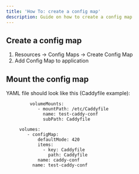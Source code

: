 ```yaml
---
title: 'How To: create a config map'
description: Guide on how to create a config map
---
```

## Create a config map

1. Resources -> Config Maps -> Create Config Map
2. Add Config Map to application

## Mount the config map

YAML file should look like this (Caddyfile example):
```
         volumeMounts:
            - mountPath: /etc/Caddyfile
              name: test-caddy-conf
              subPath: Caddyfile
```
```
     volumes:
        - configMap:
            defaultMode: 420
            items:
              - key: Caddyfile
                path: Caddyfile
            name: caddy-conf
          name: test-caddy-conf
```
